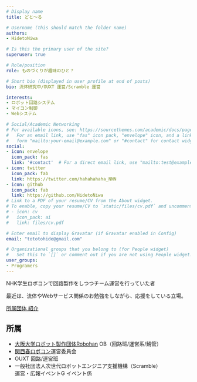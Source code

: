 ```yaml
---
# Display name
title: どと～る

# Username (this should match the folder name)
authors:
- HidetoNiwa

# Is this the primary user of the site?
superuser: true

# Role/position
role: ものづくりが趣味のひと？

# Short bio (displayed in user profile at end of posts)
bio: 流体研究中/OUXT 運営/Scramble 運営

interests:
- ロボット回路システム
- マイコン制御
- Webシステム

# Social/Academic Networking
# For available icons, see: https://sourcethemes.com/academic/docs/page-builder/#icons
#   For an email link, use "fas" icon pack, "envelope" icon, and a link in the
#   form "mailto:your-email@example.com" or "#contact" for contact widget.
social:
- icon: envelope
  icon_pack: fas
  link: '#contact'  # For a direct email link, use "mailto:test@example.org".
- icon: twitter
  icon_pack: fab
  link: https://twitter.com/hahahahaha_NNN
- icon: github
  icon_pack: fab
  link: https://github.com/HidetoNiwa
# Link to a PDF of your resume/CV from the About widget.
# To enable, copy your resume/CV to `static/files/cv.pdf` and uncomment the lines below.
# - icon: cv
#   icon_pack: ai
#   link: files/cv.pdf

# Enter email to display Gravatar (if Gravatar enabled in Config)
email: "tototohide@gmail.com"

# Organizational groups that you belong to (for People widget)
#   Set this to `[]` or comment out if you are not using People widget.
user_groups:
- Programers
---
```


NHK学生ロボコンで回路製作をしつつチーム運営を行っていた者

最近は、流体やWebサービス関係のお勉強をしながら、応援をしている立場。

[所属団体 紹介](https://www.hahahahaha-nnn.work/links/)

## 所属

- [大阪大学ロボット製作団体Robohan](https://www.robohan.net/) OB（回路班/運営系/鯖管）
- [関西春ロボコン](https://xn--tck4d2b0a0029dol2bn0r.com/)運営委員会
- OUXT 回路/運営班
- 一般社団法人次世代ロボットエンジニア支援機構（Scramble） <br>運営・広報イベントG イベント係
